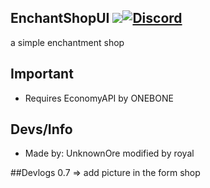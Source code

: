 ## EnchantShopUI [![](https://poggit.pmmp.io/shield.state/EnchantUI)](https://poggit.pmmp.io/p/EnchantUI)[![Discord](https://img.shields.io/discord/577268599165550592.svg?style=flat-square&label=discord&colorB=7289da)](https://discord.gg/6C5TVD4)

a simple enchantment shop 

## Important

- Requires EconomyAPI by ONEBONE

## Devs/Info
- Made by: UnknownOre modified by royal

##Devlogs
0.7 => add picture in the form shop

